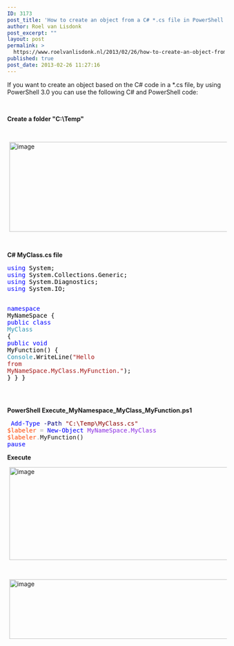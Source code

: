 ```yaml
---
ID: 3173
post_title: 'How to create an object from a C# *.cs file in PowerShell 3.0 and call a function on it.'
author: Roel van Lisdonk
post_excerpt: ""
layout: post
permalink: >
  https://www.roelvanlisdonk.nl/2013/02/26/how-to-create-an-object-from-a-c-cs-file-in-powershell-3-0-and-call-a-function-on-it/
published: true
post_date: 2013-02-26 11:27:16
---
```

<p>If you want to create an object based on the C# code in a *.cs file, by using PowerShell 3.0 you can use the following C# and PowerShell code:</p>  <p>&#160;</p>  <p><strong>Create a folder &quot;C:\Temp&quot;</strong></p>  <p>&#160;</p>  <p><a href="http://www.roelvanlisdonk.nl/wp-content/uploads/2013/02/image5.png" rel="lightbox"><img title="image" style="border-top: 0px; border-right: 0px; background-image: none; border-bottom: 0px; padding-top: 0px; padding-left: 0px; margin: 0px 5px; border-left: 0px; display: inline; padding-right: 0px" border="0" alt="image" src="http://www.roelvanlisdonk.nl/wp-content/uploads/2013/02/image_thumb5.png" width="580" height="208" /></a></p>  <p>&#160;</p>  <p><strong>C# MyClass.cs file</strong></p>  <pre class="code"><span style="background: white; color: blue">using </span><span style="background: white; color: black">System;
</span><span style="background: white; color: blue">using </span><span style="background: white; color: black">System.Collections.Generic;
</span><span style="background: white; color: blue">using </span><span style="background: white; color: black">System.Diagnostics;
</span><span style="background: white; color: blue">using </span><span style="background: white; color: black">System.IO;

</span><span style="background: white; color: blue">namespace </span><span style="background: white; color: black">MyNameSpace
{
    </span><span style="background: white; color: blue">public class </span><span style="background: white; color: #2b91af">MyClass
    </span><span style="background: white; color: black">{
        </span><span style="background: white; color: blue">public void </span><span style="background: white; color: black">MyFunction()
        {
            </span><span style="background: white; color: #2b91af">Console</span><span style="background: white; color: black">.WriteLine(</span><span style="background: white; color: #a31515">&quot;Hello from MyNameSpace.MyClass.MyFunction.&quot;</span><span style="background: white; color: black">);
        }
    }
}
    </span></pre>

<p>&#160;</p>

<p><strong>PowerShell Execute_MyNamespace_MyClass_MyFunction.ps1</strong></p>

<pre class="code"> <span style="color: blue">Add-Type </span><span style="color: navy">-Path </span><span style="color: darkred">&quot;C:\Temp\MyClass.cs&quot;
</span><span style="color: #ff4500">$labeler </span><span style="color: #a9a9a9">= </span><span style="color: blue">New-Object </span><span style="color: #8a2be2">MyNameSpace.MyClass
</span><span style="color: #ff4500">$labeler</span><span style="color: #a9a9a9">.</span>MyFunction()
<span style="color: blue">pause 
</span></pre>
<strong></strong>

<p><strong>Execute</strong></p>

<p><a href="http://www.roelvanlisdonk.nl/wp-content/uploads/2013/02/image6.png" rel="lightbox"><img title="image" style="border-top: 0px; border-right: 0px; background-image: none; border-bottom: 0px; padding-top: 0px; padding-left: 0px; margin: 0px 5px; border-left: 0px; display: inline; padding-right: 0px" border="0" alt="image" src="http://www.roelvanlisdonk.nl/wp-content/uploads/2013/02/image_thumb6.png" width="580" height="215" /></a></p>

<p>&#160;</p>

<p><a href="http://www.roelvanlisdonk.nl/wp-content/uploads/2013/02/image7.png" rel="lightbox"><img title="image" style="border-top: 0px; border-right: 0px; background-image: none; border-bottom: 0px; padding-top: 0px; padding-left: 0px; margin: 0px 5px; border-left: 0px; display: inline; padding-right: 0px" border="0" alt="image" src="http://www.roelvanlisdonk.nl/wp-content/uploads/2013/02/image_thumb7.png" width="580" height="138" /></a></p>